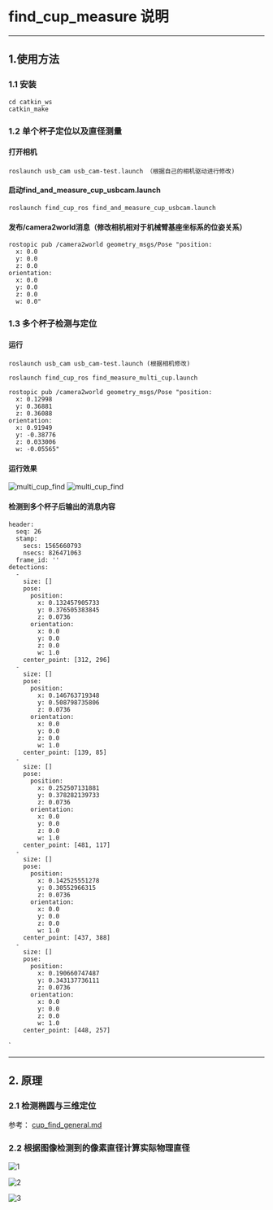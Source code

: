 # find_cup_measure 说明
---
## 1.使用方法

### 1.1 安装
```
cd catkin_ws
catkin_make
``` 

### 1.2 单个杯子定位以及直径测量 

#### 打开相机
```
roslaunch usb_cam usb_cam-test.launch （根据自己的相机驱动进行修改)
```

#### 启动find_and_measure_cup_usbcam.launch

```
roslaunch find_cup_ros find_and_measure_cup_usbcam.launch
```

#### 发布/camera2world消息（修改相机相对于机械臂基座坐标系的位姿关系）

```
rostopic pub /camera2world geometry_msgs/Pose "position:
  x: 0.0
  y: 0.0
  z: 0.0
orientation:
  x: 0.0
  y: 0.0
  z: 0.0
  w: 0.0"
```

### 1.3 多个杯子检测与定位
#### 运行

```
roslaunch usb_cam usb_cam-test.launch (根据相机修改)

roslaunch find_cup_ros find_measure_multi_cup.launch

rostopic pub /camera2world geometry_msgs/Pose "position:
  x: 0.12998
  y: 0.36881
  z: 0.36088
orientation:
  x: 0.91949
  y: -0.38776
  z: 0.033006
  w: -0.05565"

```

#### 运行效果

![multi_cup_find](img/multi_cup_find.png)
![multi_cup_find](img/multi_cup_find2.png)



#### 检测到多个杯子后输出的消息内容
```
header: 
  seq: 26
  stamp: 
    secs: 1565660793
    nsecs: 826471063
  frame_id: ''
detections: 
  - 
    size: []
    pose: 
      position: 
        x: 0.132457905733
        y: 0.376505383845
        z: 0.0736
      orientation: 
        x: 0.0
        y: 0.0
        z: 0.0
        w: 1.0
    center_point: [312, 296]
  - 
    size: []
    pose: 
      position: 
        x: 0.146763719348
        y: 0.508798735806
        z: 0.0736
      orientation: 
        x: 0.0
        y: 0.0
        z: 0.0
        w: 1.0
    center_point: [139, 85]
  - 
    size: []
    pose: 
      position: 
        x: 0.252507131881
        y: 0.378282139733
        z: 0.0736
      orientation: 
        x: 0.0
        y: 0.0
        z: 0.0
        w: 1.0
    center_point: [481, 117]
  - 
    size: []
    pose: 
      position: 
        x: 0.142525551278
        y: 0.30552966315
        z: 0.0736
      orientation: 
        x: 0.0
        y: 0.0
        z: 0.0
        w: 1.0
    center_point: [437, 388]
  - 
    size: []
    pose: 
      position: 
        x: 0.190660747487
        y: 0.343137736111
        z: 0.0736
      orientation: 
        x: 0.0
        y: 0.0
        z: 0.0
        w: 1.0
    center_point: [448, 257]
```

`

---
## 2. 原理

### 2.1 检测椭圆与三维定位

参考： [cup_find_general.md](cup_find_general.md)

### 2.2 根据图像检测到的像素直径计算实际物理直径

![1](img/cup_measure1.jpg)

![2](img/cup_measure2.jpg)

![3](img/cup_measure3.jpg)
